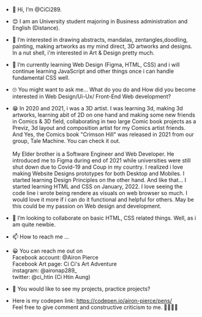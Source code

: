 - 👋 Hi, I’m @CiCi289.

- 😊 I am an University student majoring in Business administration and English (Distance). 

- 👀 I’m interested in drawing abstracts, mandalas, zentangles,doodling, painting, making artworks as my mind direct, 3D artworks and designs. 
  In a nut shell, i'm interested in Art & Design pretty much.
  
- 🌱 I’m currently learning Web Design (Figma, HTML, CSS) and i will continue learning JavaScript and other things once i can handle fundamental CSS well.

- 🙄 You might want to ask me... What do you do and How did you become interested in Web Design/Ui-Ux/ Front-End Web development?<br>
- 😁  In 2020 and 2021, i was a 3D artist. I was learning 3d, making 3d artworks, learning abit of 2D on one hand and making some new friends in Comics & 3D field,
  collaborating in two large Comic book projects as a Previz, 3d layout and composition artist for my Comics artist friends. 
  And Yes, the Comics book "Crimson Hill" was released in 2021 from our group, Tale Machine. You can check it out. <br><br>
      My Elder brother is a Software Engineer and Web Developer. He introduced me to Figma during end of 2021 while universities were 
  still shut down due to Covid-19 and Coup in my country. I realized i love making Website Designs prototypes for both Desktop and Mobiles. 
  I started learning Design Principles on the other hand. And like that... I started learning HTML and CSS on January, 2022. 
  I love seeing the code line i wrote being rendere as visuals on web browser so much. I would love it more if i can do it functional and helpful for others.
  May be this could be my passion on Web design and development.

- 💞️ I’m looking to collaborate on basic HTML, CSS related things. Well, as i am quite newbie.

- 📫 How to reach me ...<br>
- 😀  You can reach me out on <br>
       Facebook account: @Airon Pierce <br>
       Facebook Art page: Ci Ci's Art Adventure <br>
       instagram: @aironap289_ <br>
       twitter: @ci_htin (Ci Htin Aung) <br>
       
- 🤠  You would like to see my projects, practice projects?
- Here is my codepen link: https://codepen.io/airon-pierce/pens/
  <br> Feel free to give comment and constructive criticism to me. 🧡💛💚💙
       
<!---
CiCi289/CiCi289 is a ✨ special ✨ repository because its `README.md` (this file) appears on your GitHub profile.
You can click the Preview link to take a look at your changes.
--->

